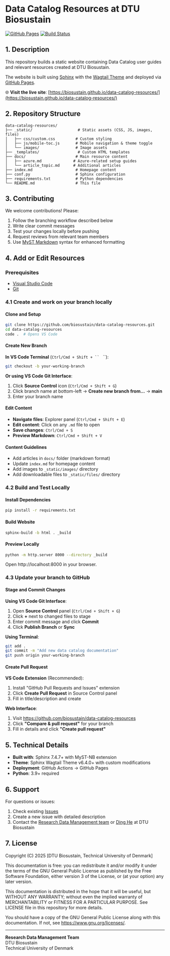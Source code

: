 # Data Catalog Resources at DTU Biosustain

[![GitHub Pages](https://img.shields.io/badge/GitHub%20Pages-Live-brightgreen)](https://biosustain.github.io/data-catalog-resources/)
[![Build Status](https://github.com/biosustain/data-catalog-resources/workflows/build-and-save-website/badge.svg)](https://github.com/biosustain/data-catalog-resources/actions)

## 1. Description

This repository builds a static website containing Data Catalog user guides and relevant resources created at DTU Biosustain.

The website is built using [Sphinx](https://www.sphinx-doc.org/en/master/usage/index.html) with the [Wagtail Theme](https://pypi.org/project/sphinx-wagtail-theme/) and deployed via [GitHub Pages](https://docs.github.com/en/pages/getting-started-with-github-pages/configuring-a-publishing-source-for-your-github-pages-site).

🌐 **Visit the live site**: [https://biosustain.github.io/data-catalog-resources/](https://biosustain.github.io/data-catalog-resources/)

## 2. Repository Structure

```
data-catalog-resources/
├── _static/                    # Static assets (CSS, JS, images, files)
│   ├── css/custom.css         # Custom styling
│   ├── js/mobile-toc.js       # Mobile navigation & theme toggle
│   └── images/                # Image assets
├── _templates/                 # Custom HTML templates
├── docs/                      # Main resource content
│   ├── azure.md              # Azure-related setup guides
│   └── article_topic.md      # Additional articles
├── index.md                   # Homepage content
├── conf.py                    # Sphinx configuration
├── requirements.txt           # Python dependencies
└── README.md                  # This file
```

## 3. Contributing

We welcome contributions! Please:

1. Follow the branching workflow described below
2. Write clear commit messages
3. Test your changes locally before pushing
4. Request reviews from relevant team members
5. Use [MyST Markdown](https://myst-parser.readthedocs.io/) syntax for enhanced formatting

## 4. Add or Edit Resources

### Prerequisites
- [Visual Studio Code](https://code.visualstudio.com/download)
- [Git](https://git-scm.com/book/en/v2/Getting-Started-Installing-Git)

### 4.1 Create and work on your branch locally

#### Clone and Setup
```bash
git clone https://github.com/biosustain/data-catalog-resources.git
cd data-catalog-resources
code .  # Opens VS Code
```

#### Create New Branch
**In VS Code Terminal** (`Ctrl/Cmd + Shift + `` ` ``):
```bash
git checkout -b your-working-branch
```

**Or using VS Code Git Interface**:
1. Click **Source Control** icon (`Ctrl/Cmd + Shift + G`)
2. Click branch name at bottom-left → **Create new branch from...** → **main**
3. Enter your branch name

#### Edit Content
- **Navigate files**: Explorer panel (`Ctrl/Cmd + Shift + E`)
- **Edit content**: Click on any `.md` file to open
- **Save changes**: `Ctrl/Cmd + S`
- **Preview Markdown**: `Ctrl/Cmd + Shift + V`

#### Content Guidelines
- Add articles in `docs/` folder (markdown format)
- Update `index.md` for homepage content
- Add images to `_static/images/` directory
- Add downloadable files to `_static/files/` directory

### 4.2 Build and Test Locally

#### Install Dependencies
```bash
pip install -r requirements.txt
```

#### Build Website
```bash
sphinx-build -b html . _build
```

#### Preview Locally
```bash
python -m http.server 8000 --directory _build
```
Open http://localhost:8000 in your browser.

### 4.3 Update your branch to GitHub

#### Stage and Commit Changes
**Using VS Code Git Interface**:
1. Open **Source Control** panel (`Ctrl/Cmd + Shift + G`)
2. Click **+** next to changed files to stage
3. Enter commit message and click **Commit**
4. Click **Publish Branch** or **Sync**

**Using Terminal**:
```bash
git add .
git commit -m "Add new data catalog documentation"
git push origin your-working-branch
```

#### Create Pull Request
**VS Code Extension** (Recommended):
1. Install "GitHub Pull Requests and Issues" extension
2. Click **Create Pull Request** in Source Control panel
3. Fill in title/description and create

**Web Interface**:
1. Visit https://github.com/biosustain/data-catalog-resources
2. Click **"Compare & pull request"** for your branch
3. Fill in details and click **"Create pull request"**

## 5. Technical Details

- **Built with**: Sphinx 7.4.7+ with MyST-NB extension
- **Theme**: Sphinx Wagtail Theme v6.4.0+ with custom modifications
- **Deployment**: GitHub Actions → GitHub Pages
- **Python**: 3.9+ required

## 6. Support

For questions or issues:

1. Check existing [Issues](https://github.com/biosustain/data-catalog-resources/issues)
2. Create a new issue with detailed description
3. Contact the [Research Data Management team](mailto:rdm@biosustain.dtu.dk) or [Ding He](mailto:dinghe@biosustain.dtu.dk) at DTU Biosustain

## 7. License

Copyright (C) 2025 [DTU Biosustain, Technical University of Denmark]

This documentation is free: you can redistribute it and/or modify
it under the terms of the GNU General Public License as published by
the Free Software Foundation, either version 3 of the License, or
(at your option) any later version.

This documentation is distributed in the hope that it will be useful,
but WITHOUT ANY WARRANTY; without even the implied warranty of
MERCHANTABILITY or FITNESS FOR A PARTICULAR PURPOSE. See LICENSE file 
in this repository for more details.

You should have a copy of the GNU General Public License
along with this documentation. If not, see <https://www.gnu.org/licenses/>.

---

**Research Data Management Team**  
DTU Biosustain  
Technical University of Denmark